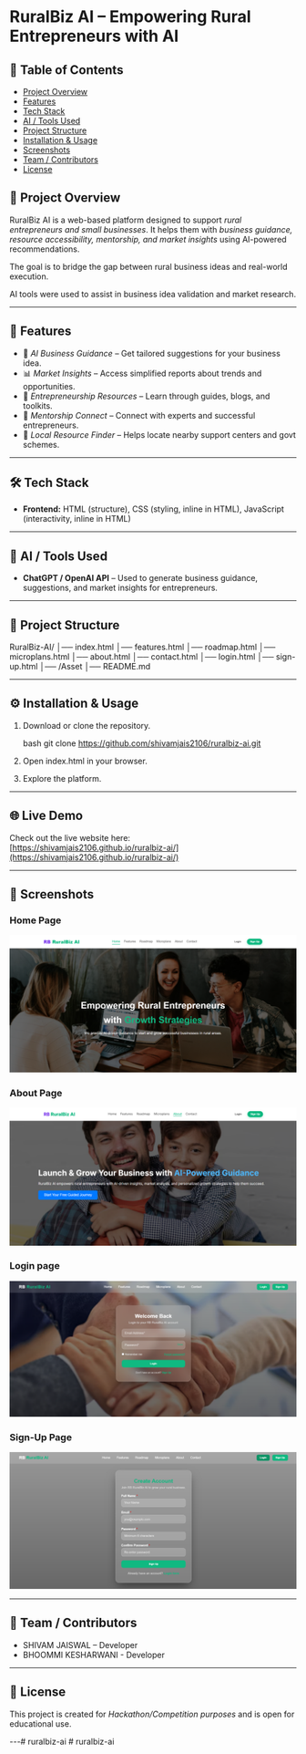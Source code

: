 # RuralBiz AI – Empowering Rural Entrepreneurs with AI

## 📑 Table of Contents
- [Project Overview](#project-overview)
- [Features](#features)
- [Tech Stack](#tech-stack)
- [AI / Tools Used](#ai--tools-used)
- [Project Structure](#project-structure)
- [Installation & Usage](#installation--usage)
- [Screenshots](#screenshots)
- [Team / Contributors](#team--contributors)
- [License](#license)


## 🌟 Project Overview

RuralBiz AI is a web-based platform designed to support *rural entrepreneurs and small businesses*.
It helps them with *business guidance, resource accessibility, mentorship, and market insights* using AI-powered recommendations.

The goal is to bridge the gap between rural business ideas and real-world execution.

AI tools were used to assist in business idea validation and market research.

---

## 🚀 Features

* 🧭 *AI Business Guidance* – Get tailored suggestions for your business idea.
* 📊 *Market Insights* – Access simplified reports about trends and opportunities.
* 🏫 *Entrepreneurship Resources* – Learn through guides, blogs, and toolkits.
* 🤝 *Mentorship Connect* – Connect with experts and successful entrepreneurs.
* 📍 *Local Resource Finder* – Helps locate nearby support centers and govt schemes.

---

## 🛠 Tech Stack

* **Frontend:** HTML (structure), CSS (styling, inline in HTML), JavaScript (interactivity, inline in HTML)


---

## 🤖 AI / Tools Used

* **ChatGPT / OpenAI API** – Used to generate business guidance, suggestions, and market insights for entrepreneurs.

---

## 📂 Project Structure


RuralBiz-AI/
│── index.html
│── features.html
│── roadmap.html
│── microplans.html
│── about.html
│── contact.html
│── login.html
│── sign-up.html
│── /Asset
│── README.md


---

## ⚙ Installation & Usage

1. Download or clone the repository.

   bash
   git clone https://github.com/shivamjais2106/ruralbiz-ai.git
   
2. Open index.html in your browser.
3. Explore the platform.


---
## 🌐 Live Demo

Check out the live website here:  
[https://shivamjais2106.github.io/ruralbiz-ai/](https://shivamjais2106.github.io/ruralbiz-ai/)

---
## 📸 Screenshots

### Home Page
![homepage](./Asset/homepage.png)

### About Page
![aboutpage](./Asset/aboutpage.png)

### Login page
![loginpage](./Asset/loginpage.png)

### Sign-Up Page
![sign-up page](./Asset/sign-up-page.png)


---

## 🙌 Team / Contributors

* SHIVAM JAISWAL – Developer
* BHOOMMI KESHARWANI - Developer


---

## 📜 License

This project is created for *Hackathon/Competition purposes* and is open for educational use.

---#   r u r a l b i z - a i 
 
 #   r u r a l b i z - a i 
 
 
